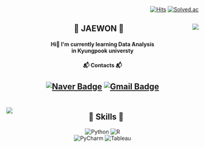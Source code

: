 <!-- ![header](https://capsule-render.vercel.app/api?type=waving&color=0:B5E4F7,100:a82da8&height=200&section=header&text=Welcome&fontSize=70&fontColor=FFFFFF&fontAlignY=33&desc=JAEWON's%20Github%20Profile&descAlign=58&descAlignY=53&animation=twinkling) -->

<div align="right">

[![Hits](https://hits.seeyoufarm.com/api/count/incr/badge.svg?url=https%3A%2F%2Fgithub.com%2Fkry1126&count_bg=%23292828&title_bg=%23292828&icon=github.svg&icon_color=%23E7E7E7&title=hits&edge_flat=false)](https://hits.seeyoufarm.com)  [![Solved.ac](http://mazassumnida.wtf/api/mini/generate_badge?boj=kry1126)](https://solved.ac/kry1126)

<div align="center">

  <img align="right" src="https://github-readme-stats.vercel.app/api?username=kry1126&show_icons=true&theme=vue"/>

## 🐣 JAEWON 🐥<br/>

#### Hi👋 I'm currently learning Data Analysis<br/>in Kyungpook universty
#### 📬 Contacts 📬
[![Naver Badge](https://img.shields.io/badge/Naver-03C75A?style=flat-square&logo=Naver&logoColor=white&link=mailto:kry1126@naver.com)](mailto:kry1126@naver.com)
[![Gmail Badge](https://img.shields.io/badge/Gmail-EA4335?style=flat-square&logo=Gmail&logoColor=white&link=mailto:kry11266@gmail.com)](mailto:kry11266@gmail.com)
<br/>
<br/>
---

<img align="left" src="https://github-readme-stats.vercel.app/api/top-langs/?username=kry1126&layout=compact&theme=vue"/>

## 💪 Skills 💪
![Python](https://img.shields.io/badge/Python-3776AB.svg?&style=for-the-badge&logo=Python&logoColor=white)
![R](https://img.shields.io/badge/R-FF4154.svg?&style=for-the-badge&logo=R&logoColor=white)  
![PyCharm](https://img.shields.io/badge/PyCharm-569A31.svg?&style=for-the-badge&logo=PyCharm&logoColor=white)
![Tableau](https://img.shields.io/badge/Tableau-E97627.svg?&style=for-the-badge&logo=Tableau&logoColor=white)

</div>

<!-- ![footer](https://capsule-render.vercel.app/api?type=waving&color=0:a82da8,100:B5E4F7&height=150&section=footer) -->
